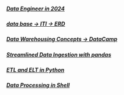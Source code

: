 ##### [Data Engineer in 2024](https://www.datacamp.com/blog/how-to-become-a-data-engineer)
##### [data base -> ITI -> ERD](https://www.youtube.com/watch?v=nUiuyejbemc&list=PLoRh0POuk1Rw-BZU-DPI6cA_c5W9_2uF_&index=1)
##### [Data Warehousing Concepts -> DataCamp](https://app.datacamp.com/learn/courses/data-warehousing-concepts)
##### [Streamlined Data Ingestion with pandas](https://app.datacamp.com/learn/courses/streamlined-data-ingestion-with-pandas)
##### [ETL and ELT in Python](https://app.datacamp.com/learn/courses/etl-and-elt-in-python)
##### [Data Processing in Shell](https://app.datacamp.com/learn/courses/data-processing-in-shell)
